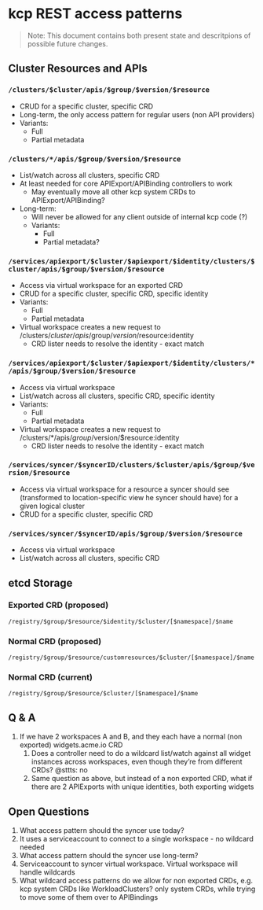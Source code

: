 # kcp REST access patterns

> Note: This document contains both present state and descritpions of possible future changes. 

## Cluster Resources and APIs

### `/clusters/$cluster/apis/$group/$version/$resource`

* CRUD for a specific cluster, specific CRD
* Long-term, the only access pattern for regular users (non API providers)
* Variants:
    * Full
    * Partial metadata
    
### `/clusters/*/apis/$group/$version/$resource`

* List/watch across all clusters, specific CRD
* At least needed for core APIExport/APIBinding controllers to work
    * May eventually move all other kcp system CRDs to APIExport/APIBinding?
* Long-term:
    * Will never be allowed for any client outside of internal kcp code (?)
    * Variants:
        * Full
        * Partial metadata?

### `/services/apiexport/$cluster/$apiexport/$identity/clusters/$cluster/apis/$group/$version/$resource`

* Access via virtual workspace for an exported CRD
* CRUD for a specific cluster, specific CRD, specific identity
* Variants:
    * Full
    * Partial metadata
* Virtual workspace creates a new request to /clusters/$cluster/apis/$group/$version/$resource:identity
    * CRD lister needs to resolve the identity - exact match
    
### `/services/apiexport/$cluster/$apiexport/$identity/clusters/*/apis/$group/$version/$resource`

* Access via virtual workspace
* List/watch across all clusters, specific CRD, specific identity
* Variants:
    * Full
    * Partial metadata
* Virtual workspace creates a new request to /clusters/*/apis/$group/$version/$resource:identity
    * CRD lister needs to resolve the identity - exact match

### `/services/syncer/$syncerID/clusters/$cluster/apis/$group/$version/$resource`

* Access via virtual workspace for a resource a syncer should see (transformed to location-specific view he syncer should have) for a given logical cluster
* CRUD for a specific cluster, specific CRD

### `/services/syncer/$syncerID/apis/$group/$version/$resource`

* Access via virtual workspace
* List/watch across all clusters, specific CRD

## etcd Storage

### Exported CRD (proposed)

`/registry/$group/$resource/$identity/$cluster/[$namespace]/$name`

### Normal CRD (proposed)

`/registry/$group/$resource/customresources/$cluster/[$namespace]/$name`

### Normal CRD (current)

`/registry/$group/$resource/$cluster/[$namespace]/$name`

## Q & A
1. If we have 2 workspaces A and B, and they each have a normal (non exported) widgets.acme.io CRD
    1. Does a controller need to do a wildcard list/watch against all widget instances across workspaces, even though they’re from different CRDs?
       @sttts: no
    1. Same question as above, but instead of a non exported CRD, what if there are 2 APIExports with unique identities, both exporting widgets

## Open Questions 

1. What access pattern should the syncer use today?
1. It uses a serviceaccount to connect to a single workspace - no wildcard needed
1. What access pattern should the syncer use long-term?
1. Serviceaccount to syncer virtual workspace. Virtual workspace will handle wildcards
1. What wildcard access patterns do we allow for non exported CRDs, e.g. kcp system CRDs like WorkloadClusters? only system CRDs, while trying to move some of them over to APIBindings

